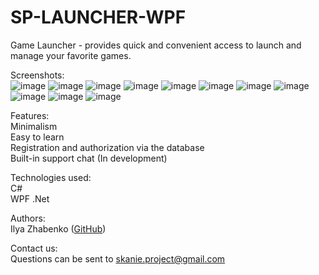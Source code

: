 # SP-LAUNCHER-WPF
Game Launcher - provides quick and convenient access to launch and manage your favorite games.

Screenshots:</br>
![image](https://github.com/skanie/SP-LAUNCHER-WPF/assets/82453729/dff67fb3-3c17-4e97-a495-ac1be73f31da)
![image](https://github.com/skanie/SP-LAUNCHER-WPF/assets/82453729/c09fff0c-bed0-4b22-b858-73ee3cce37ca)
![image](https://github.com/skanie/SP-LAUNCHER-WPF/assets/82453729/d7ccfa68-193b-4eac-a5f4-ac97a093d4d4)
![image](https://github.com/skanie/SP-LAUNCHER-WPF/assets/82453729/d9c5b1e3-e7f4-40a5-baef-ff25d434b92d)
![image](https://github.com/skanie/SP-LAUNCHER-WPF/assets/82453729/538def61-61a9-43a2-8098-ca23f183bdb4)
![image](https://github.com/skanie/SP-LAUNCHER-WPF/assets/82453729/787d948c-aad2-4745-bfa0-68b5cf262abe)
![image](https://github.com/skanie/SP-LAUNCHER-WPF/assets/82453729/a50cc2c7-984f-4d39-a34e-b24f76111303)
![image](https://github.com/skanie/SP-LAUNCHER-WPF/assets/82453729/6828f259-0981-454f-a2c0-925e22dffc8b)
![image](https://github.com/skanie/SP-LAUNCHER-WPF/assets/82453729/5e034b45-b72e-4fed-9e55-9984e2a3b656)
![image](https://github.com/skanie/SP-LAUNCHER-WPF/assets/82453729/24416cf1-703f-4ccb-9492-7c0a7142608d)
![image](https://github.com/skanie/SP-LAUNCHER-WPF/assets/82453729/b3c4dbb5-eae7-44a8-b595-9c670c0dbb39)

Features:</br>
Minimalism</br>
Easy to learn</br>
Registration and authorization via the database</br>
Built-in support chat (In development)

Technologies used:</br>
С#</br>
WPF .Net

Authors:</br>
Ilya Zhabenko ([GitHub](https://github.com/skanie))

Contact us:</br>
Questions can be sent to skanie.project@gmail.com
